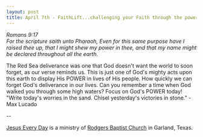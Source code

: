 ```yaml
---
layout: post
title: April 7th - FaithLift...challenging your Faith through the power of
---
```


_Romans 9:17  
For the scripture saith unto Pharaoh, Even for this same purpose
have I raised thee up, that I might shew my power in thee, and that
my name might be declared throughout all the earth._

The Red Sea deliverance was one that God doesn't want the world to
soon forget, as our verse reminds us. This is just one of God's
mighty acts upon this earth to display His POWER in lives of His
people. How quickly we can forget God's deliverance in our lives. Can
you remember a time when God walked you through some high waters?
Focus on God's POWER today!
"Write today's worries in the sand. Chisel yesterday's victories in
stone." - Max Lucado

 --

<a href=http://jesuseveryday.net>Jesus Every Day</a> is a ministry of <a href=http://rodgersbaptist.net>Rodgers Baptist Church</a> in Garland, Texas.
